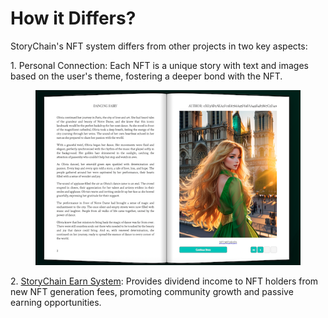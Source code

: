 # How it Differs?

StoryChain's NFT system differs from other projects in two key aspects:

1\.     Personal Connection: Each NFT is a unique story with text and images based on the user's theme, fostering a deeper bond with the NFT.

<figure><img src="../.gitbook/assets/exampleChapter.png" alt=""><figcaption></figcaption></figure>



2\.     [StoryChain Earn System](../earn-system.md): Provides dividend income to NFT holders from new NFT generation fees, promoting community growth and passive earning opportunities.
